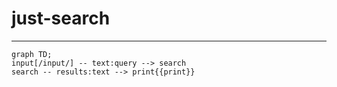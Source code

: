 # just-search
---

```mermaid
graph TD;
input[/input/] -- text:query --> search
search -- results:text --> print{{print}}
```